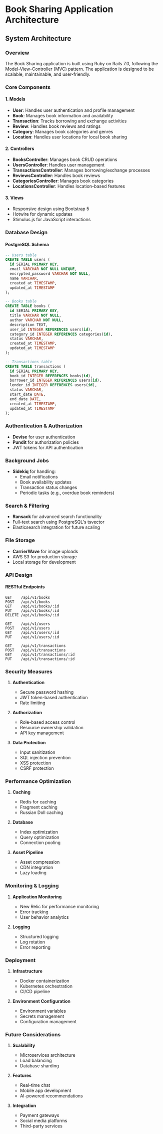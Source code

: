 # Book Sharing Application Architecture

## System Architecture

### Overview
The Book Sharing application is built using Ruby on Rails 7.0, following the Model-View-Controller (MVC) pattern. The application is designed to be scalable, maintainable, and user-friendly.

### Core Components

#### 1. Models
- **User**: Handles user authentication and profile management
- **Book**: Manages book information and availability
- **Transaction**: Tracks borrowing and exchange activities
- **Review**: Handles book reviews and ratings
- **Category**: Manages book categories and genres
- **Location**: Handles user locations for local book sharing

#### 2. Controllers
- **BooksController**: Manages book CRUD operations
- **UsersController**: Handles user management
- **TransactionsController**: Manages borrowing/exchange processes
- **ReviewsController**: Handles book reviews
- **CategoriesController**: Manages book categories
- **LocationsController**: Handles location-based features

#### 3. Views
- Responsive design using Bootstrap 5
- Hotwire for dynamic updates
- Stimulus.js for JavaScript interactions

### Database Design

#### PostgreSQL Schema
```sql
-- Users table
CREATE TABLE users (
  id SERIAL PRIMARY KEY,
  email VARCHAR NOT NULL UNIQUE,
  encrypted_password VARCHAR NOT NULL,
  name VARCHAR,
  created_at TIMESTAMP,
  updated_at TIMESTAMP
);

-- Books table
CREATE TABLE books (
  id SERIAL PRIMARY KEY,
  title VARCHAR NOT NULL,
  author VARCHAR NOT NULL,
  description TEXT,
  user_id INTEGER REFERENCES users(id),
  category_id INTEGER REFERENCES categories(id),
  status VARCHAR,
  created_at TIMESTAMP,
  updated_at TIMESTAMP
);

-- Transactions table
CREATE TABLE transactions (
  id SERIAL PRIMARY KEY,
  book_id INTEGER REFERENCES books(id),
  borrower_id INTEGER REFERENCES users(id),
  lender_id INTEGER REFERENCES users(id),
  status VARCHAR,
  start_date DATE,
  end_date DATE,
  created_at TIMESTAMP,
  updated_at TIMESTAMP
);
```

### Authentication & Authorization

- **Devise** for user authentication
- **Pundit** for authorization policies
- JWT tokens for API authentication

### Background Jobs

- **Sidekiq** for handling:
  - Email notifications
  - Book availability updates
  - Transaction status changes
  - Periodic tasks (e.g., overdue book reminders)

### Search & Filtering

- **Ransack** for advanced search functionality
- Full-text search using PostgreSQL's tsvector
- Elasticsearch integration for future scaling

### File Storage

- **CarrierWave** for image uploads
- AWS S3 for production storage
- Local storage for development

### API Design

#### RESTful Endpoints
```
GET    /api/v1/books
POST   /api/v1/books
GET    /api/v1/books/:id
PUT    /api/v1/books/:id
DELETE /api/v1/books/:id

GET    /api/v1/users
POST   /api/v1/users
GET    /api/v1/users/:id
PUT    /api/v1/users/:id

GET    /api/v1/transactions
POST   /api/v1/transactions
GET    /api/v1/transactions/:id
PUT    /api/v1/transactions/:id
```

### Security Measures

1. **Authentication**
   - Secure password hashing
   - JWT token-based authentication
   - Rate limiting

2. **Authorization**
   - Role-based access control
   - Resource ownership validation
   - API key management

3. **Data Protection**
   - Input sanitization
   - SQL injection prevention
   - XSS protection
   - CSRF protection

### Performance Optimization

1. **Caching**
   - Redis for caching
   - Fragment caching
   - Russian Doll caching

2. **Database**
   - Index optimization
   - Query optimization
   - Connection pooling

3. **Asset Pipeline**
   - Asset compression
   - CDN integration
   - Lazy loading

### Monitoring & Logging

1. **Application Monitoring**
   - New Relic for performance monitoring
   - Error tracking
   - User behavior analytics

2. **Logging**
   - Structured logging
   - Log rotation
   - Error reporting

### Deployment

1. **Infrastructure**
   - Docker containerization
   - Kubernetes orchestration
   - CI/CD pipeline

2. **Environment Configuration**
   - Environment variables
   - Secrets management
   - Configuration management

### Future Considerations

1. **Scalability**
   - Microservices architecture
   - Load balancing
   - Database sharding

2. **Features**
   - Real-time chat
   - Mobile app development
   - AI-powered recommendations

3. **Integration**
   - Payment gateways
   - Social media platforms
   - Third-party services

